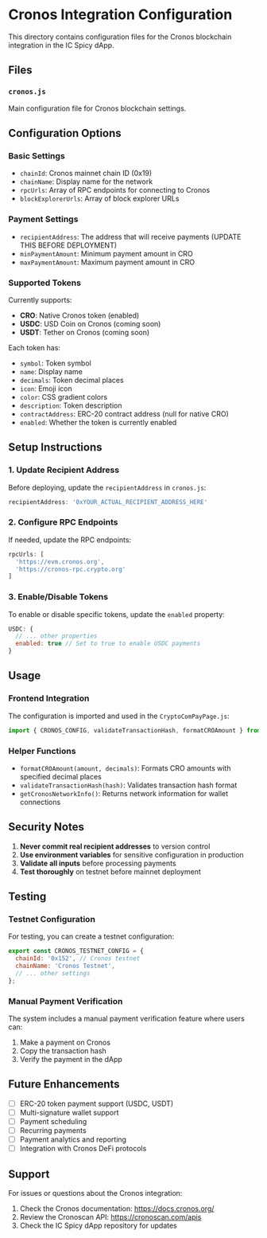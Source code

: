 # Cronos Integration Configuration

This directory contains configuration files for the Cronos blockchain integration in the IC Spicy dApp.

## Files

### `cronos.js`
Main configuration file for Cronos blockchain settings.

## Configuration Options

### Basic Settings
- `chainId`: Cronos mainnet chain ID (0x19)
- `chainName`: Display name for the network
- `rpcUrls`: Array of RPC endpoints for connecting to Cronos
- `blockExplorerUrls`: Array of block explorer URLs

### Payment Settings
- `recipientAddress`: The address that will receive payments (UPDATE THIS BEFORE DEPLOYMENT)
- `minPaymentAmount`: Minimum payment amount in CRO
- `maxPaymentAmount`: Maximum payment amount in CRO

### Supported Tokens
Currently supports:
- **CRO**: Native Cronos token (enabled)
- **USDC**: USD Coin on Cronos (coming soon)
- **USDT**: Tether on Cronos (coming soon)

Each token has:
- `symbol`: Token symbol
- `name`: Display name
- `decimals`: Token decimal places
- `icon`: Emoji icon
- `color`: CSS gradient colors
- `description`: Token description
- `contractAddress`: ERC-20 contract address (null for native CRO)
- `enabled`: Whether the token is currently enabled

## Setup Instructions

### 1. Update Recipient Address
Before deploying, update the `recipientAddress` in `cronos.js`:

```javascript
recipientAddress: '0xYOUR_ACTUAL_RECIPIENT_ADDRESS_HERE'
```

### 2. Configure RPC Endpoints
If needed, update the RPC endpoints:

```javascript
rpcUrls: [
  'https://evm.cronos.org',
  'https://cronos-rpc.crypto.org'
]
```

### 3. Enable/Disable Tokens
To enable or disable specific tokens, update the `enabled` property:

```javascript
USDC: {
  // ... other properties
  enabled: true // Set to true to enable USDC payments
}
```

## Usage

### Frontend Integration
The configuration is imported and used in the `CryptoComPayPage.js`:

```javascript
import { CRONOS_CONFIG, validateTransactionHash, formatCROAmount } from '../config/cronos';
```

### Helper Functions
- `formatCROAmount(amount, decimals)`: Formats CRO amounts with specified decimal places
- `validateTransactionHash(hash)`: Validates transaction hash format
- `getCronosNetworkInfo()`: Returns network information for wallet connections

## Security Notes

1. **Never commit real recipient addresses** to version control
2. **Use environment variables** for sensitive configuration in production
3. **Validate all inputs** before processing payments
4. **Test thoroughly** on testnet before mainnet deployment

## Testing

### Testnet Configuration
For testing, you can create a testnet configuration:

```javascript
export const CRONOS_TESTNET_CONFIG = {
  chainId: '0x152', // Cronos testnet
  chainName: 'Cronos Testnet',
  // ... other settings
};
```

### Manual Payment Verification
The system includes a manual payment verification feature where users can:
1. Make a payment on Cronos
2. Copy the transaction hash
3. Verify the payment in the dApp

## Future Enhancements

- [ ] ERC-20 token payment support (USDC, USDT)
- [ ] Multi-signature wallet support
- [ ] Payment scheduling
- [ ] Recurring payments
- [ ] Payment analytics and reporting
- [ ] Integration with Cronos DeFi protocols

## Support

For issues or questions about the Cronos integration:
1. Check the Cronos documentation: https://docs.cronos.org/
2. Review the Cronoscan API: https://cronoscan.com/apis
3. Check the IC Spicy dApp repository for updates
